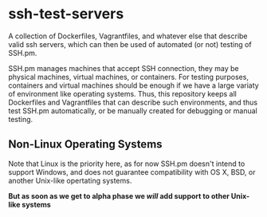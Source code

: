 # ssh-test-servers
A collection of Dockerfiles, Vagrantfiles, and whatever else that describe valid ssh servers, which can then be used of automated (or not) testing of SSH.pm.

SSH.pm manages machines that accept SSH connection, they may be physical machines, virtual machines, or containers. For testing purposes, containers and virtual machines should be enough if we have a large variaty of environment like operating systems. Thus, this repository keeps all Dockerfiles and Vagrantfiles that can describe such environments, and thus test SSH.pm automatically, or be manually created for debugging or manual testing.

## Non-Linux Operating Systems

Note that Linux is the priority here, as for now SSH.pm doesn't intend to support Windows, and does not guarantee compatibility with OS X, BSD, or another Unix-like opertating systems.

**But as soon as we get to alpha phase we *will* add support to other Unix-like systems**
